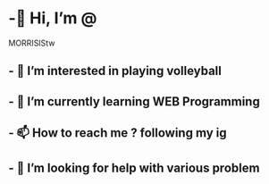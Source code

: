 # -👋 Hi, I’m @
MORRISIStw
## - 👀 I’m interested in playing volleyball
## - 🌱 I’m currently learning WEB Programming
## - 📫 How to reach me ? following my ig
## - 🤔 I’m looking for help with various problem
